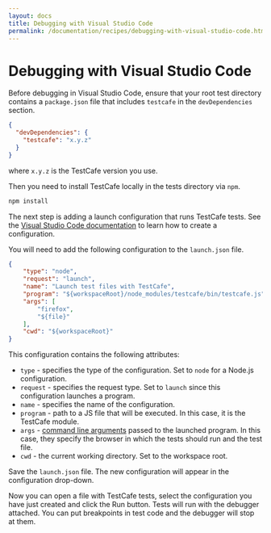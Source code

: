 ```yaml
---
layout: docs
title: Debugging with Visual Studio Code
permalink: /documentation/recipes/debugging-with-visual-studio-code.html
---
```

# Debugging with Visual Studio Code

Before debugging in Visual Studio Code, ensure that your root test directory contains a `package.json` file that includes `testcafe` in the `devDependencies` section.

```json
{
  "devDependencies": {
    "testcafe": "x.y.z"
  }
}
```

where `x.y.z` is the TestCafe version you use.

Then you need to install TestCafe locally in the tests directory via `npm`.

```sh
npm install
```

The next step is adding a launch configuration that runs TestCafe tests. See the [Visual Studio Code documentation](https://code.visualstudio.com/docs/editor/debugging#_launch-configurations) to learn how to create a configuration.

You will need to add the following configuration to the `launch.json` file.

```json
{
    "type": "node",
    "request": "launch",
    "name": "Launch test files with TestCafe",
    "program": "${workspaceRoot}/node_modules/testcafe/bin/testcafe.js",
    "args": [
        "firefox",
        "${file}"
    ],
    "cwd": "${workspaceRoot}"
}
```

This configuration contains the following attributes:

* `type` - specifies the type of the configuration. Set to `node` for a Node.js configuration.
* `request` - specifies the request type. Set to `launch` since this configuration launches a program.
* `name` - specifies the name of the configuration.
* `program` - path to a JS file that will be executed. In this case, it is the TestCafe module.
* `args` - [command line arguments](../using-testcafe/command-line-interface.md) passed to the launched program. In this case, they specify the browser in which the tests should run and the test file.
* `cwd` - the current working directory. Set to the workspace root.

Save the `launch.json` file. The new configuration will appear in the configuration drop-down.

Now you can open a file with TestCafe tests, select the configuration you have just created and click the Run button.
Tests will run with the debugger attached. You can put breakpoints in test code and the debugger will stop at them.
